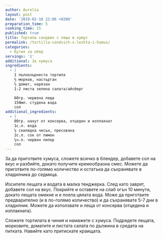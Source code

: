 ```yaml
---
author: Aurelia
layout: post
date: '2019-02-18 22:06 +0200'
preparation_time: 5
cooking_time: 15
published: true
title: Тортила сандвич с леща и хумус
permalink: /tortilla-sandvich-s-leshta-i-humus/
categories:
  - Кутия за обяд
servings: '1'
additional: За хумуса
ingredients:
  - |
    1 пълнозърнеста тортила
    ½ морков, настърган
    ½ домат, нарязан
    1-2 листа зелена салата/айсберг

    60гр. червена леща
    150мл. студена вода 
    сол
additional_ingredients:
  - |
    80гр. нахут от консерва, отцеден и изплакнат
    1с.л. вода
    ¼ скилидка чесън, пресована
    2с.л. сок от лимон
    ¼ч.л. червен пипер
    сол
---
```


За да приготвите хумуса, сложете всичко в блендер, добавете сол на вкус и разбийте, докато получите кремообразна смес. Можете да приготвите по-голямо количество и остатъка да съхранявате в хладилника до седмица.

Изсипете лещата и водата в малка тенджерка. След като заврят, добавете сол на вкус. Покрийте и оставете на слаб огън 10 минути, докато лещата омекне и е поела цялата вода. Може да приготвите предварително (и в по-голямо количество) и да съхранявате 5-7 дни в хладилник.
Можете да използвате и леща от консерва (отцедена и изплакната).

Сложете тортилата в чиния и намажете с хумуса. Подредете лещата, морковите, доматите и листата салата по дължина в средата на питката. Навийте като притискате краищата.